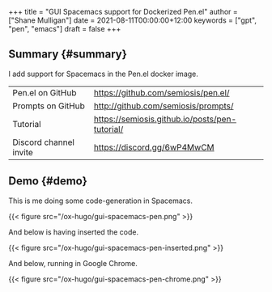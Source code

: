 +++
title = "GUI Spacemacs support for Dockerized Pen.el"
author = ["Shane Mulligan"]
date = 2021-08-11T00:00:00+12:00
keywords = ["gpt", "pen", "emacs"]
draft = false
+++

## Summary {#summary}

I add support for Spacemacs in the Pen.el docker image.

|                        |                                                  |
|------------------------|--------------------------------------------------|
| Pen.el on GitHub       | <https://github.com/semiosis/pen.el/>            |
| Prompts on GitHub      | <http://github.com/semiosis/prompts/>            |
| Tutorial               | <https://semiosis.github.io/posts/pen-tutorial/> |
| Discord channel invite | <https://discord.gg/6wP4MwCM>                    |


## Demo {#demo}

This is me doing some code-generation in Spacemacs.

{{< figure src="/ox-hugo/gui-spacemacs-pen.png" >}}

And below is having inserted the code.

{{< figure src="/ox-hugo/gui-spacemacs-pen-inserted.png" >}}

And below, running in Google Chrome.

{{< figure src="/ox-hugo/gui-spacemacs-pen-chrome.png" >}}